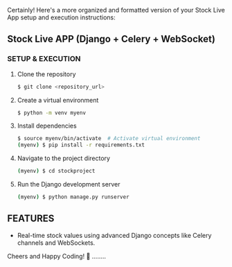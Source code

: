 Certainly! Here's a more organized and formatted version of your Stock Live App setup and execution instructions:


## Stock Live APP (Django + Celery + WebSocket)
 

### SETUP & EXECUTION

1. Clone the repository
   ```bash
   $ git clone <repository_url>
   ```

2. Create a virtual environment
   ```bash
   $ python -m venv myenv
   ```

3. Install dependencies
   ```bash
   $ source myenv/bin/activate  # Activate virtual environment
   (myenv) $ pip install -r requirements.txt
   ```

4. Navigate to the project directory
   ```bash
   (myenv) $ cd stockproject
   ```

5. Run the Django development server
   ```bash
   (myenv) $ python manage.py runserver
   ```

## FEATURES

- Real-time stock values using advanced Django concepts like Celery channels and WebSockets.

Cheers and Happy Coding! 🚀
........